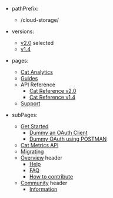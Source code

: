 - pathPrefix:
    - /cloud-storage/

- versions:
    - [v2.0](/index.md) selected
    - [v1.4](https://github.com/AdobeDocs/dev-site) 

- pages:
    - [Cat Analytics](/index.md)
    - [Guides](/guides/index.md)
    - API Reference
        - [Cat Reference v2.0](/api/index.md)
        - [Cat Reference v1.4](/api/1-4.md)
    - [Support](/support/index.md)

- subPages:
    - [Get Started](/guides/index.md) 
        - [Dummy an OAuth Client](/guides/dummy_oauth_client/index.md) 
        - [Dummy OAuth using POSTMAN](/guides/dummy_using_postman/index.md) 
    - [Cat Metrics API](/guides/dummy_metrics_api/index.md) 
    - [Migrating](/guides/migrating/index.md) 
    - [Overview](/support/index.md) header
        - [Help](/support/index.md) 
        - [FAQ](/support/FAQ/index.md) 
        - [How to contribute](/support/contribute/index.md) 
    - [Community](/support/community/index.md) header
        - [Information](/support/community/index.md) 
 